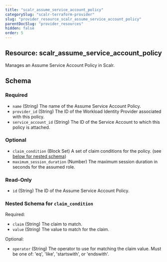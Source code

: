 ```yaml
---
title: "scalr_assume_service_account_policy"
categorySlug: "scalr-terraform-provider"
slug: "provider_resource_scalr_assume_service_account_policy"
parentDocSlug: "provider_resources"
hidden: false
order: 5
---
```

## Resource: scalr_assume_service_account_policy

Manages an Assume Service Account Policy in Scalr.



<!-- schema generated by tfplugindocs -->
## Schema

### Required

- `name` (String) The name of the Assume Service Account Policy.
- `provider_id` (String) The ID of the Workload Identity Provider associated with this policy.
- `service_account_id` (String) The ID of the Service Account to which this policy is attached.

### Optional

- `claim_condition` (Block Set) A set of claim conditions for the policy. (see [below for nested schema](#nestedblock--claim_condition))
- `maximum_session_duration` (Number) The maximum session duration in seconds for the assumed role.

### Read-Only

- `id` (String) The ID of the Assume Service Account Policy.

<a id="nestedblock--claim_condition"></a>
### Nested Schema for `claim_condition`

Required:

- `claim` (String) The claim to match.
- `value` (String) The value to match for the claim.

Optional:

- `operator` (String) The operator to use for matching the claim value. Must be one of: 'eq', 'like', 'startswith', or 'endswith'.
